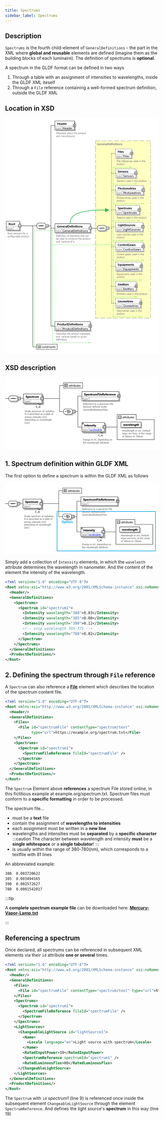 ```yaml
---
title: Spectrums
sidebar_label: Spectrums
---
```


## Description

`Spectrums` is the fourth child-element of `GeneralDefinitions` - the part in the XML where **global and reusable** elements are defined (imagine them as the building blocks of each luminaire). The definition of spectrums is **optional**.

A spectrum in the GLDF format can be defined in two ways

1. Through a table with an assignment of intensities to wavelengths, inside the GLDF XML iteself
2. Through a `File` reference containing a well-formed spectrum definition, outside the GLDF XML

## Location in XSD

![Spectrums in XSD](/img/docs/structure/spectrums-hierarchy.webp)

## XSD description

![Spectrums in XSD](/img/docs/structure/spectrums-xsd.webp)

## 1. Spectrum definition within GLDF XML

The first option to define a spectrum is within the GLDF XML as follows

![Spectrum inside XSD XML](/img/docs/structure/spectrums-inside-xsd.webp)

Simply add a collection of `Intensity` elements, in which the `wavelenth` attribute determines the wavelength in nanometer. And the content of the element the intensity of the wavelength.

```xml {7-11} showLineNumbers
<?xml version="1.0" encoding="UTF-8"?>
<Root xmlns:xsi="http://www.w3.org/2001/XMLSchema-instance" xsi:noNamespaceSchemaLocation="gldf.xsd">
  <Header/>
  <GeneralDefinitions>
    <Spectrums>
      <Spectrum id="spectrum1">
        <Intensity wavelength="380">0.03</Intensity>
        <Intensity wavelength="385">0.08</Intensity>
        <Intensity wavelength="390">0.12</Intensity>
        <!-- snip wavelength 395-775 -->
        <Intensity wavelength="780">0.02</Intensity>
      </Spectrum>
    </Spectrums>
  </GeneralDefinitions>
  <ProductDefinitions/>
</Root>
```

## 2. Defining the spectrum through `File` reference

A `Spectrum` can also reference a [**File**](/docs/structure/files.md) element which describes the location of the spectrum content file.

```xml {6-7,11} showLineNumbers
<?xml version="1.0" encoding="UTF-8"?>
<Root xmlns:xsi="http://www.w3.org/2001/XMLSchema-instance" xsi:noNamespaceSchemaLocation="gldf.xsd">
  <Header/>
  <GeneralDefinitions>
    <Files>
      <File id="spectrumFile" contentType="spectrum/text" 
            type="url">https://example.org/spectrum.txt</File>
    </Files>
    <Spectrums>
      <Spectrum id="spectrum1">
        <SpectrumFileReference fileId="spectrumFile" />
      </Spectrum>
    </Spectrums>
  </GeneralDefinitions>
  <ProductDefinitions/>
</Root>
```

The `Spectrum` Element above **references** a spectrum File stored online, in this fictitious example at example.org/spectrum.txt. Spectrum files must conform to a **specific formatting** in order to be processed.

The spectrum file...

- must be a **text** file
- contain the assignment of **wavelengths to intensities**
- each assignment must be written in a **new line**
- wavelengths and intensities must be **separated** by a **specific character**
:::caution
The character between wavelength and intensity **must** be a **single whitespace** or a **single tabulator**!
:::
- is usually within the range of 380-780(nm), which corresponds to a textfile with 81 lines

An abbreviated example:

<!-- markdownlint-disable MD010 -->
```txt
380  0.003720622
385  0.003494165
390  0.002572627
780  0.0001542017
```
<!-- markdownlint-enable MD010 -->

:::tip
<!-- markdownlint-disable MD033 -->
A **complete spectrum example file** can be downloaded here: <a href="/other/Spectrum-Mercury-Discharge-Lamp.txt" target="_blank">**Mercury-Vapor-Lamp.txt**</a>
<!-- markdownlint-disable MD033 -->
:::

## Referencing a spectrum

Once declared, all spectrums can be referenced in subsequent XML elements via their `id` attribute **one or several** times.

```xml  {9,19} showLineNumbers
<?xml version="1.0" encoding="UTF-8"?>
<Root xmlns:xsi="http://www.w3.org/2001/XMLSchema-instance" xsi:noNamespaceSchemaLocation="gldf.xsd">
  <Header/>
  <GeneralDefinitions>
    <Files>
      <File id="spectrumFile" contentType="spectrum/text" type="url">https://example.org/spectrum.txt</File>
    </Files>
    <Spectrums>
      <Spectrum id="spectrum1">
        <SpectrumFileReference fileId="spectrumFile" />
      </Spectrum>
    </Spectrums>
    <LightSources>
      <ChangeableLightSource id="lightSource1">
        <Name>
          <Locale language="en">Light source with spectrum</Locale>
        </Name>
        <RatedInputPower>10</RatedInputPower>
        <SpectrumReference spectrumId="spectrum1" />
        <RatedLuminousFlux>80</RatedLuminousFlux>
      </ChangeableLightSource>
    </LightSources>
  </GeneralDefinitions>
  <ProductDefinitions/>
</Root>
```

The `Spectrum` with `id` *spectrum1* (line 9) is referenced once inside the subsequent element `ChangeableLightSource` through the element `SpectrumReference`. And defines the light source's **spectrum** in this way (line 19)
